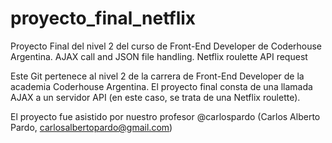 # proyecto_final_netflix
Proyecto Final del nivel 2 del curso de Front-End Developer de Coderhouse Argentina. AJAX call and JSON file handling. Netflix roulette API request

Este Git pertenece al nivel 2 de la carrera de Front-End Developer de la academia Coderhouse Argentina.
El proyecto final consta de una llamada AJAX a un servidor API (en este caso, se trata de una Netflix roulette).

El proyecto fue asistido por nuestro profesor @carlospardo (Carlos Alberto Pardo, carlosalbertopardo@gmail.com)

